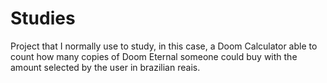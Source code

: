 # Studies

Project that I normally use to study, in this case, a Doom Calculator able to count how many copies of Doom Eternal someone
could buy with the amount selected by the user in brazilian reais.
